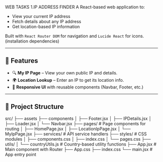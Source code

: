 WEB TASKS
1.IP ADDRESS FINDER
A React-based web application to:
- View your current IP address
- Fetch details about any IP address
- Get location-based IP information

Built with `React Router DOM` for navigation and `Lucide React` for icons.(installation dependencies)

---

## 🚀 Features

- 🔍 **My IP Page** – View your own public IP and details.
- 🌍 **Location Lookup** – Enter an IP to get its location info.
- 🎨 **Responsive UI** with reusable components (Navbar, Footer, etc.)

---

## 📁 Project Structure
src/
├── assets
├── components
│ ├── Footer.jsx
│ ├── IPDetails.jsx
│ ├── Loader.jsx
│ └── Navbar.jsx
├── pages/ # Page components for routing
│ ├── HomePage.jsx
│ ├── LocationIpPage.jsx
│ └── MyIpPage.jsx
├── services/ # API service handlers
├── styles/ # CSS modules
│ ├── components.css
│ ├── index.css
│ └── pages.css
├── utils/
│ └── countryUtils.js # Country-based utility functions
├── App.jsx # Main component with Router
├── App.css
├── index.css
└── main.jsx # App entry point

